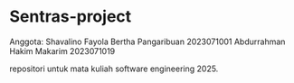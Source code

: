 # Sentras-project

Anggota:
Shavalino Fayola Bertha Pangaribuan 2023071001
Abdurrahman Hakim Makarim 2023071019

repositori untuk mata kuliah software engineering 2025.
